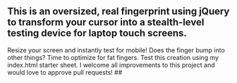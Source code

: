 ## This is an oversized, real fingerprint using jQuery to transform your cursor into a stealth-level testing device for laptop touch screens. ## 
Resize your screen and instantly test for mobile! Does the finger bump into other things? Time to
optimize for fat fingers. Test this creation using my index.html starter sheet. I welcome all improvements to this project and would love to approve pull requests! ##
